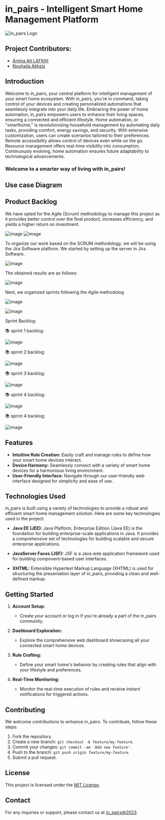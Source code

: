 
# in_pairs - Intelligent Smart Home Management Platform 
![in_pairs Logo](https://i.pinimg.com/originals/da/e0/92/dae092a545e4c09714ee9842ab15dc10.jpg)

## Project Contributors:
- [Amina Ait LAFKIH](https://www.linkedin.com/in/amina-ait-lafkih/)
- [Nouhaila Akhziz](https://www.linkedin.com/in/nouhaila-akhziz-14748926b/)

## Introduction

Welcome to in_pairs, your central platform for intelligent management of your smart home ecosystem. With in_pairs, you're in command, taking control of your devices and creating personalized automations that seamlessly integrate into your daily life. Embracing the power of home automation, in_pairs empowers users to enhance their living spaces, ensuring a connected and efficient lifestyle. Home automation, or "smarthome," is revolutionizing household management by automating daily tasks, providing comfort, energy savings, and security. With extensive customization, users can create scenarios tailored to their preferences. Remote accessibility allows control of devices even while on the go. Resource management offers real-time visibility into consumption. Continuously evolving, home automation ensures future adaptability to technological advancements.
### Welcome to a smarter way of living with in_pairs!

##  Use case Diagram

## Product Backlog
We have opted for the Agile (Scrum) methodology to manage this project as it provides better control over the final product, increases efficiency,
and yields a higher return on investment.

![image](https://github.com/Nouhaila-Akhziz/SmartHome/assets/132377531/ffdd8f71-287e-4b08-95f0-e3d8c33a4584)
![image](https://github.com/Nouhaila-Akhziz/SmartHome/assets/132377531/8585e7a5-b194-4ef9-bc8a-8292a5a5ad92)

To organize our work based on the SCRUM methodology, we will be using the Jira Software platform. We started by setting up the server in Jira Software.

![image](https://github.com/Nouhaila-Akhziz/SmartHome/assets/132377531/ea19aa79-1c3b-4366-a136-b053a9c05702)

The obtained results are as follows:

![image](https://github.com/Nouhaila-Akhziz/SmartHome/assets/132377531/8d531abc-1ea0-405e-8012-e7d36b2ff336)

Next, we organized sprints following the Agile methodolog

![image](https://github.com/Nouhaila-Akhziz/SmartHome/assets/132377531/ec74d6fc-763b-40ee-9922-f20915ea0eb0)

![image](https://github.com/Nouhaila-Akhziz/SmartHome/assets/132377531/306a618d-4dcc-41a1-9368-69faad6d70b5)

Sprint Backlog:

   📚 sprint 1 backlog:

 ![image](https://github.com/Nouhaila-Akhziz/SmartHome/assets/132377531/27ccc90a-cfdc-48fd-8846-7d99cdd2aa65)

   📚 sprint 2 backlog:

   ![image](https://github.com/Nouhaila-Akhziz/SmartHome/assets/132377531/a7746260-c4b9-4de2-9dc3-4933f32f2d96)

   📚 sprint 3 backlog:

   ![image](https://github.com/Nouhaila-Akhziz/SmartHome/assets/132377531/5791b393-60cf-4622-a1eb-a7b22e455b5b)
  
   📚 sprint 4 backlog:

   ![image](https://github.com/Nouhaila-Akhziz/SmartHome/assets/132377531/694b6035-4ba0-43c1-b3c8-ace92317f58d)
   
   📚 sprint 4 backlog:

   ![image](https://github.com/Nouhaila-Akhziz/SmartHome/assets/132377531/9c9e8624-f600-4eed-b0dc-bf7e6f744381)






## Features

- **Intuitive Rule Creation:** Easily craft and manage rules to define how your smart home devices interact.
- **Device Harmony:** Seamlessly connect with a variety of smart home devices for a harmonious living environment.
- **User-Friendly Interface:** Navigate through our user-friendly web interface designed for simplicity and ease of use.

## Technologies Used

in_pairs is built using a variety of technologies to provide a robust and efficient smart home management solution. Here are some key technologies used in the project:
 
- **Java EE (JEE):** Java Platform, Enterprise Edition (Java EE) is the foundation for building enterprise-scale applications in Java. It provides a comprehensive set of technologies for building scalable and secure enterprise applications.

- **JavaServer Faces (JSF):** JSF is a Java web application framework used for building component-based user interfaces.

- **XHTML:** Extensible Hypertext Markup Language (XHTML) is used for structuring the presentation layer of in_pairs, providing a clean and well-defined markup.

## Getting Started

1. **Account Setup:**
   - Create your account or log in if you're already a part of the in_pairs community.

2. **Dashboard Exploration:**
   - Explore the comprehensive web dashboard showcasing all your connected smart home devices.

3. **Rule Crafting:**
   - Define your smart home's behavior by creating rules that align with your lifestyle and preferences.

4. **Real-Time Monitoring:**
   - Monitor the real-time execution of rules and receive instant notifications for triggered actions.



## Contributing

We welcome contributions to enhance in_pairs. To contribute, follow these steps:

1. Fork the repository.
2. Create a new branch: `git checkout -b feature/my-feature`.
3. Commit your changes: `git commit -am 'Add new feature'`.
4. Push to the branch: `git push origin feature/my-feature`.
5. Submit a pull request.

## License

This project is licensed under the [MIT License](https://github.com/Nouhaila-Akhziz/SmartHome/blob/main/MIT%20License).

## Contact

For any inquiries or support, please contact us at [in_pairs@2023](mailto:support@in_pairs.com).



